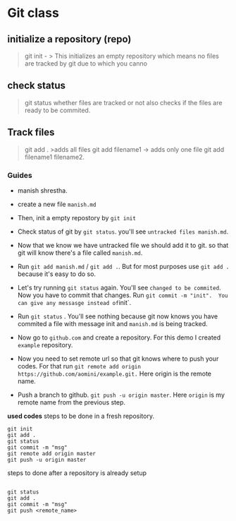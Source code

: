 # Git class

## initialize a repository (repo)

> git init - > This initializes an empty repository which means no files are tracked by git due to which you canno

## check status

> git status whether files are tracked or not also checks if the files are ready to be commited.

## Track files

> git add . >adds all files git add filename1 -> adds only one file git add filename1 filename2.

### Guides

- manish shrestha.
  
- create a new file `manish.md`
  
- Then, init a empty repostory by `git init`
  
- Check status of git by `git status`. you'll see `untracked files manish.md`.
  
- Now that we know we have untracked file we should add it to git. so that git will know there's a file called `manish.md`.
  
- Run `git add manish.md` / `git add .`. But for most purposes use `git add .` because it's easy to do so.
  
- Let's try running `git status` again. You'll see `changed to be commited`. Now you have to commit that changes. Run `git commit -m "init".  You can give any messasge instead of`init`.

- Run `git status` . You'll see nothing because git now knows you have commited a file with message init and `manish.md` is being tracked.

- Now go to `github.com` and create a repository. For this   demo I created `example` repository.

- Now you need to set remote url so that git knows where to push your codes. For that run `git remote add origin https://github.com/aomini/example.git.` Here origin is the remote name.
  
- Push a branch to github. `git push -u origin master`. Here `origin` is my remote name from the previous step.

**used codes** steps to be done in a fresh repository.

```
git init
git add .
git status
git commit -m "msg"
git remote add origin master
git push -u origin master

```

steps to done after a repository is already setup

``` 

git status
git add .
git commit -m "msg"
git push <remote_name>

```
